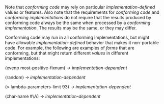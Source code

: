  



Note that *conforming code* may rely on particular *implementation-defined* values or features. Also note that the requirements for *conforming code* and *conforming implementations* do not require that the results produced by conforming code always be the same when processed by a *conforming implementation*. The results may be the same, or they may differ. 



Conforming code may run in all conforming implementations, but might have allowable *implementation-defined* behavior that makes it non-portable code. For example, the following are examples of *forms* that are conforming, but that might return different *values* in different implementations: 



(evenp most-positive-fixnum) *→ implementation-dependent* 



(random) *→ implementation-dependent* 



(> lambda-parameters-limit 93) *→ implementation-dependent* 



(char-name #\A) *→ implementation-dependent* 



